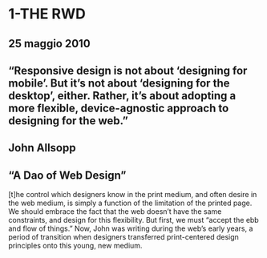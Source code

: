 
# 1-THE RWD

## 25 maggio 2010

## “Responsive design is not about ‘designing for mobile’. But it’s not about ‘designing for the desktop’, either. Rather, it’s about adopting a more flexible, device-agnostic approach to designing for the web.” 

## John Allsopp 
## “A Dao of Web Design”


[t]he control which designers know in the print medium, and often desire in the web medium, is simply a function of the limitation of the printed page. We should embrace the fact that the web doesn’t have the same constraints, and design for this flexibility. But first, we must “accept the ebb and flow of things.” Now, John was writing during the web’s early years, a period of transition when designers transferred print-centered design principles onto this young, new medium.